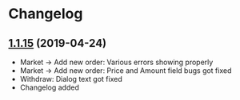 # Changelog

## [1.1.15](https://github.com/mahdi13/stadroid/releases/tag/v1.1.15) (2019-04-24)
- Market -> Add new order: Various errors showing properly
- Market -> Add new order: Price and Amount field bugs got fixed
- Withdraw: Dialog text got fixed
- Changelog added












